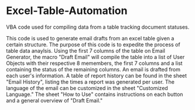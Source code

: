 # Excel-Table-Automation
VBA code used for compiling data from a table tracking document statuses.

This code is used to generate email drafts from an excel table given a certain structure. The purpose of this code is to expedite the process of table data anaylsis. Using the first 7 columns of the table on Email Generator, the macro "Draft Email" will compile the table into a list of User Objects with their respective 8 memembers, the first 7 columns and a list containing the status of the remaining columns. An email is drafted from each user's information. A table of report history can be found in the sheet "Email History", listing the times a report was generated per user. The language of the email can be customized in the sheet "Customized Language." The sheet "How to Use" contains instructions on each button and a general overview of "Draft Email." 
